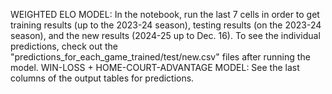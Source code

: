 WEIGHTED ELO MODEL:
In the notebook, run the last 7 cells in order to get training results (up to the 2023-24 season), testing results (on the 2023-24 season), and the new results (2024-25 up to Dec. 16).
To see the individual predictions, check out the "predictions_for_each_game_trained/test/new.csv" files after running the model.
WIN-LOSS + HOME-COURT-ADVANTAGE MODEL:
See the last columns of the output tables for predictions.
